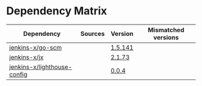 # Dependency Matrix

Dependency | Sources | Version | Mismatched versions
---------- | ------- | ------- | -------------------
[jenkins-x/go-scm](https://github.com/jenkins-x/go-scm) |  | [1.5.141]() | 
[jenkins-x/jx](https://github.com/jenkins-x/jx) |  | [2.1.73](https://github.com/jenkins-x/jx/releases/tag/v2.1.73) | 
[jenkins-x/lighthouse-config](https://github.com/jenkins-x/lighthouse-config) |  | [0.0.4]() | 
